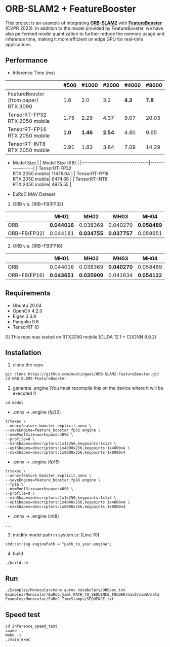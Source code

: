 # ORB-SLAM2 + FeatureBooster

This project is an example of integrating **[ORB-SLAM2](https://github.com/raulmur/ORB_SLAM2.git)** with **[FeatureBooster](https://github.com/SJTU-ViSYS/FeatureBooster)** (CVPR 2023). In addition to the model provided by FeatureBooster, we have also performed model quantization to further reduce the memory usage and inference time, making it more efficient on edge GPU for real-time applications.

## Performance

- Inference Time (ms)

|                          | #500 | #1000 | #2000 | #4000 | #8000 |
|--------------------------|------|-------|-------|-----------|-----------|
| FeatureBooster (from paper)<br>RTX 3090 | 1.6  | 2.0   | 3.2   | **4.3**   | **7.8**   |
| TensorRT-FP32<br>RTX 2050 mobile       | 1.75 | 2.29  | 4.37  | 9.07      | 20.03     |
| TensorRT-FP16<br>RTX 2050 mobile       | **1.0** | **1.46** | **2.54** | 4.80      | 9.65      |
| TensorRT-INT8<br>RTX 2050 mobile       | 0.91 | 1.83 | 3.64 | 7.09      | 14.29      |

- Model Size
|                                 | Model Size (KB) | 
|---------------------------------|-----------------|
| TensorRT-FP32<br>RTX 2050 mobile|        11476.04 |
| TensorRT-FP16<br>RTX 2050 mobile|        6474.66  |
| TensorRT-INT8<br>RTX 2050 mobile|        4975.55  |

- EuRoC MAV Dataset

1. ORB v.s. ORB+FB(FP32)

|        | MH01     | MH02     | MH03     | MH04     | MH05     | V101     | V102     | V103     | V201     | V202     | V203     |
|--------|----------|----------|----------|----------|----------|----------|----------|----------|----------|----------|----------|
| ORB    | **0.044016** | 0.038369 | 0.040270 | **0.058489** | **0.050257** | 0.095751 | 0.066090 | 0.232308 | **0.054922** | **0.057037** | 0.141280 |
| ORB+FB(FP32)   | 0.044181 | **0.034755** | **0.037757** | 0.059651 | 0.052331 | **0.095685** | **0.062482** | **0.064288** | 0.059244 | 0.057042 | **0.069158** |

2. ORB v.s. ORB+FB(FP16)

|        | MH01     | MH02     | MH03     | MH04     | MH05     | V101     | V102     | V103     | V201     | V202     | V203     |
|--------|----------|----------|----------|----------|----------|----------|----------|----------|----------|----------|----------|
| ORB    | 0.044016 | 0.038369 | **0.040270** | 0.058489 | 0.050257 | **0.095751** | 0.066090 | 0.232308 | **0.054922** | 0.057037 | 0.141280 |
| ORB+FB(FP16)   | **0.043651** | **0.035909** | 0.041634 | **0.054122** | **0.047836** | 0.096148 | **0.063587** | **0.067077** | 0.058811 | **0.056661** | **0.070641** |

## Requirements

- Ubuntu 20.04
- OpenCV 4.2.0
- Eigen 3.3.9
- Pangolin 0.6
- TensorRT 10

[!] This repo was tested on RTX2050 mobile (CUDA 12.1 + CUDNN 8.9.2)

## Installation
1. clone the repo
  ```
  git clone https://github.com/ouotingwei/ORB-SLAM2-FeatureBooster.git
  cd ORB-SLAM2-FeatureBooster
  ```

2. generate .engine (You must recompile this on the device where it will be executed !)

  ```
  cd model
  ```

- .onnx -> .engine (fp32)

```
trtexec \
--onnx=feature_booster_explicit.onnx \
--saveEngine=feature_booster_fp32.engine \
--memPoolSize=workspace:4096 \
--profile=0 \
--minShapes=descriptors:1x1x256,keypoints:1x1x4 \
--optShapes=descriptors:1x4000x256,keypoints:1x4000x4 \
--maxShapes=descriptors:1x8000x256,keypoints:1x8000x4
```

- .onnx -> .engine (fp16)

```
trtexec \
--onnx=feature_booster_explicit.onnx \
--saveEngine=feature_booster_fp16.engine \
--fp16 \
--memPoolSize=workspace:4096 \
--profile=0 \
--minShapes=descriptors:1x1x256,keypoints:1x1x4 \
--optShapes=descriptors:1x4000x256,keypoints:1x4000x4 \
--maxShapes=descriptors:1x8000x256,keypoints:1x8000x4
```

- .onnx -> .engine (int8)
```
...
```

3. modify model path in system.cc (Line:70)
```
std::string enginePath = "path_to_your.engine"; 
```

4. build
```
./build.sh
```

## Run
```
./Examples/Monocular/mono_euroc Vocabulary/ORBvoc.txt Examples/Monocular/EuRoC.yaml PATH_TO_SEQUENCE_FOLDER/mav0/cam0/data Examples/Monocular/EuRoC_TimeStamps/SEQUENCE.txt 
```

## Speed test
```
cd inference_speed_test
cmake ..
make -j
./main_exec
```